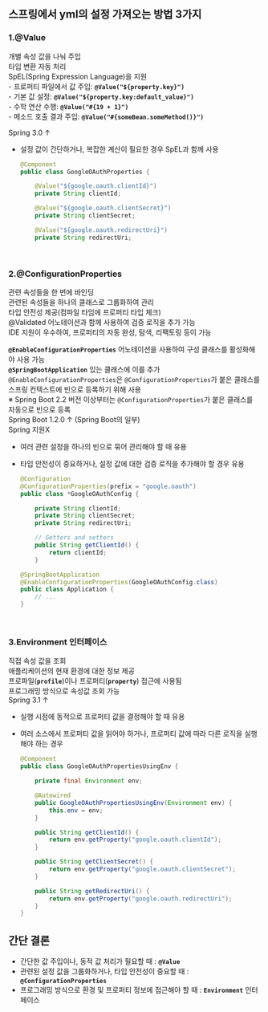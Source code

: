 ## **스프링에서 yml의 설정 가져오는 방법 3가지**

### 1.**@Value**
    
개별 속성 값을 나눠 주입     
타입 변환 자동 처리    
SpEL(Spring Expression Language)을 지원    
    - 프로퍼티 파일에서 값 주입: **`@Value("${property.key}")`**    
    - 기본 값 설정: **`@Value("${property.key:default_value}")`**    
    - 수학 연산 수행: **`@Value("#{19 + 1}")`**    
    - 메소드 호출 결과 주입: **`@Value("#{someBean.someMethod()}")`**    

Spring 3.0 ↑    
    
- 설정 값이 간단하거나, 복잡한 계산이 필요한 경우 SpEL과 함께 사용
    
    ```java
    @Component
    public class GoogleOAuthProperties {
    
        @Value("${google.oauth.clientId}")
        private String clientId;
    
        @Value("${google.oauth.clientSecret}")
        private String clientSecret;
    
        @Value("${google.oauth.redirectUri}")
        private String redirectUri;
    ```
<br>


    
### 2.**@ConfigurationProperties**
    
관련 속성들을 한 번에 바인딩     
관련된 속성들을 하나의 클래스로 그룹화하여 관리     
타입 안전성 제공(컴파일 타임에 프로퍼티 타입 체크)    
@Validated 어노테이션과 함께 사용하여 검증 로직을 추가 가능     
IDE 지원이 우수하여, 프로퍼티의 자동 완성, 탐색, 리팩토링 등이 가능    
    
**`@EnableConfigurationProperties`** 어노테이션을 사용하여 구성 클래스를 활성화해야 사용 가능     
**`@SpringBootApplication`** 있는 클래스에 이를 추가    
`@EnableConfigurationProperties`은 `@ConfigurationProperties`가 붙은 클래스를 스프링 컨텍스트에 빈으로 등록하기 위해 사용    
    ※ Spring Boot 2.2 버전 이상부터는 `@ConfigurationProperties`가 붙은 클래스를 자동으로 빈으로 등록    
Spring Boot 1.2.0 ↑ (Spring Boot의 일부)    
Spring 지원X    
    
- 여러 관련 설정을 하나의 빈으로 묶어 관리해야 할 때 유용
- 타입 안전성이 중요하거나, 설정 값에 대한 검증 로직을 추가해야 할 경우 유용
    
    ```java
    @Configuration
    @ConfigurationProperties(prefix = "google.oauth")
    public class *GoogleOAuthConfig {
    
        private String clientId;
        private String clientSecret;
        private String redirectUri;
    
        // Getters and setters
        public String getClientId() {
            return clientId;
        }
    ```
    
    ```java
    @SpringBootApplication
    @EnableConfigurationProperties(GoogleOAuthConfig.class)
    public class Application {
        // ...
    }
    ```
<br>



### 3.**Environment 인터페이스**
직접 속성 값을 조회    
애플리케이션의 현재 환경에 대한 정보 제공    
프로파일(**`profile`**)이나 프로퍼티(**`property`**) 접근에 사용됨    
프로그래밍 방식으로 속성값 조회 가능    
Spring 3.1 ↑     
    
- 실행 시점에 동적으로 프로퍼티 값을 결정해야 할 때 유용
- 여러 소스에서 프로퍼티 값을 읽어야 하거나, 프로퍼티 값에 따라 다른 로직을 실행해야 하는 경우
    
    ```java
    @Component
    public class GoogleOAuthPropertiesUsingEnv {
    
        private final Environment env;
    
        @Autowired
        public GoogleOAuthPropertiesUsingEnv(Environment env) {
            this.env = env;
        }
    
        public String getClientId() {
            return env.getProperty("google.oauth.clientId");
        }
    
        public String getClientSecret() {
            return env.getProperty("google.oauth.clientSecret");
        }
    
        public String getRedirectUri() {
            return env.getProperty("google.oauth.redirectUri");
        }
    }
    ```


## 간단 결론
- 간단한 값 주입이나, 동적 값 처리가 필요할 때 : **`@Value`**    
- 관련된 설정 값을 그룹화하거나, 타입 안전성이 중요할 때 : **`@ConfigurationProperties`**    
- 프로그래밍 방식으로 환경 및 프로퍼티 정보에 접근해야 할 때 : **`Environment`** 인터페이스   
